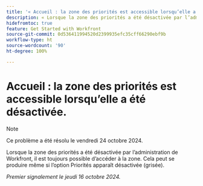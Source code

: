 ```yaml
---
title: '« Accueil : la zone des priorités est accessible lorsqu’elle a été désactivée. »'
description: « Lorsque la zone des priorités a été désactivée par l’administration de Workfront, il est toujours possible d’accéder à la zone. Cela peut se produire même si l’option Priorités apparaît désactivée (grisée). »
hidefromtoc: true
feature: Get Started with Workfront
source-git-commit: 0d536411994520d2399935efc35cff66290ebf9b
workflow-type: ht
source-wordcount: '90'
ht-degree: 100%

---
```



# Accueil : la zone des priorités est accessible lorsqu’elle a été désactivée.

>[!NOTE]
>
>Ce problème a été résolu le vendredi 24 octobre 2024.

Lorsque la zone des priorités a été désactivée par l’administration de Workfront, il est toujours possible d’accéder à la zone. Cela peut se produire même si l’option Priorités apparaît désactivée (grisée).

_Premier signalement le jeudi 16 octobre 2024._
